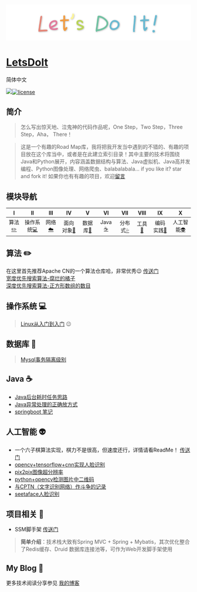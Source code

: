 [![logo](./image/logo1.jpg)](https://github.com/AUGUSTRUSH8)



<h1><a href="#">LetsDoIt</a></h1>

简体中文

[![](https://img.shields.io/badge/author-AugustRush-green.svg)](https://augustrush.me)[![license](https://img.shields.io/badge/license-GPL--3.0-red.svg)](https://github.com/java-aodeng/hope-plus/blob/master/LICENSE)

## 简介

> 怎么写出惊天地、泣鬼神的代码作品呢，One Step，Two Step，Three Step，Aha， There！

> 这是一个有趣的Road Map库，我将把我开发当中遇到的不错的、有趣的项目放在这个库当中，或者是在此建立索引目录！其中主要的技术将围绕Java和Python展开，内容涵盖数据结构与算法、Java虚拟机、Java高并发编程、Python图像处理、网络爬虫、balabalabala... if you like it? star and fork it! 如果你也有有趣的项目，欢迎[留言](https://github.com/AUGUSTRUSH8/LetsDoIt/issues)



## 模块导航

| Ⅰ | Ⅱ | Ⅲ | Ⅳ | Ⅴ | Ⅵ | Ⅶ | Ⅷ | Ⅸ | Ⅹ |
| :--------: | :---------: | :---------: | :---------: | :---------: | :---------:| :---------: | :-------: | :-------:| :------:|
| 算法[:pencil2:](#算法-pencil2) | 操作系统[:computer:](#操作系统-computer)|网络[:cloud:](#网络-cloud) | 面向对象[:couple:](#面向对象-couple) |数据库[:floppy_disk:](#数据库-floppy_disk)| Java [:coffee:](#Java-coffee)| 分布式[:sweat_drops:](#分布式-sweat_drops)| 工具[:hammer:](#工具-hammer)| 编码实践[:speak_no_evil:](#编码实践-speak_no_evil)| 人工智能[:alien:](#人工智能-alien) |



## 算法 :pencil2: 

在这里首先推荐Apache CN的一个算法仓库哈，非常优秀:wink:  [传送门](https://github.com/apachecn/awesome-algorithm)<br>
[宽度优先搜索算法-腐烂的橘子](https://augustrush.me/post/width-priority-algoritm.html)<br>
[深度优先搜索算法-正方形数组的数目](https://augustrush.me/post/depth-priority-algoritm.html)



## 操作系统 :computer:

> [Linux从入门到入门](https://github.com/AUGUSTRUSH8/LetsDoIt/tree/master/linux) :wink:

## 数据库 :floppy_disk:

> [Mysql事务隔离级别](https://github.com/AUGUSTRUSH8/LetsDoIt/tree/master/MySQL)

## Java :coffee:
- [Java后台耗时任务思路](http://augustrush.me/post/time-consuming-task-solution-java.html)<br>
- [Java异常处理的正确放方式](http://augustrush.me/post/united-exception-handle.html)<br>
- [springboot 笔记](http://augustrush.me/post/springboot-notes.html)

## 人工智能 :alien:

- 一个六子棋算法实现，棋力不是很高，但速度还行，详情请看ReadMe！  [传送门](https://github.com/AUGUSTRUSH8/SixtChessGo)<br>
- [opencv+tensorflow+cnn实现人脸识别](http://augustrush.me/post/face-recognition.html)<br>
- [pix2pix图像超分辨率](http://augustrush.me/post/pix2pix-network.html)<br>
- [python+opencv检测图片中二维码](http://augustrush.me/post/Qrcode-detection-and-recognition.html)<br>
- [与CPTN（文字识别网络）作斗争的记录](http://augustrush.me/post/CPTN-network.html)<br>
- [seetaface人脸识别](http://augustrush.me/post/seetaface-model-realize.html)

## 项目相关 :rocket:

- SSM脚手架 [传送门](https://github.com/AUGUSTRUSH8/ssm-admin)

> **简单介绍**：技术栈大致有Spring MVC + Spring + Mybatis，其次优化整合了Redis缓存、Druid 数据库连接池等，可作为Web开发脚手架使用

## My Blog 🐰

更多技术阅读分享参见 [我的博客](https://augustrush.me)

